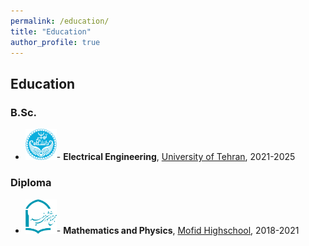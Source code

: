 ```yaml
---
permalink: /education/
title: "Education"
author_profile: true
---
```


## Education

### B.Sc.
- <img src="/images/UT.png" width="50" alt="University of Tehran" />- **Electrical Engineering**, [University of Tehran](https://ut.ac.ir/), 2021-2025

### Diploma
- <img src="/images/mofid.png" width="50" alt="Mofid Highschool" />- **Mathematics and Physics**, [Mofid Highschool](https://mofidsch.ir/h1/), 2018-2021

